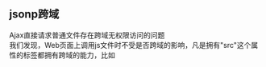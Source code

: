 ## jsonp跨域
Ajax直接请求普通文件存在跨域无权限访问的问题  
我们发现，Web页面上调用js文件时不受是否跨域的影响，凡是拥有"src"这个属性的标签都拥有跨域的能力，比如<script>、<img>、<iframe>。  
jsonp允许用户传递一个callback参数给服务器，然后服务端返回数据时会将这个callback参数作为函数名来包裹住JSON数据，这样客户端就可以随意定制自己的函数来自动处理返回数据了。


```
   $.ajax({
 9             type : "get",
10             async:false,
11             url : "ajax.ashx",
12             dataType : "jsonp",
13             jsonp: "callbackparam",//传递给请求处理程序或页面的，用以获得jsonp回调函数名的参数名(默认为:callback)
14             jsonpCallback:"success_jsonpCallback",//自定义的jsonp回调函数名称，默认为jQuery自动生成的随机函数名
15             success : function(json){
16                 alert(json);
17                 alert(json[0].name);
18             },
19             error:function(){
20                 alert('fail');
21             }
22         });
23         var a="firstName Brett";
24         alert(a);
```

### jsonp jquery ajax
jQuery 1.2 中，您可以跨域加载 JSON 数据，使用时需将数据类型设置为 JSONP。使用 JSONP 形式调用函数时，如 "myurl?callback=?" jQuery 将自动替换 ? 为正确的函数名，以执行回调函数。数据类型设置为 "jsonp" 时，jQuery 将自动调用回调函数。(这个我不是很懂)

